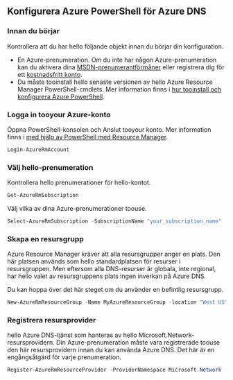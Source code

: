 ## <a name="set-up-azure-powershell-for-azure-dns"></a>Konfigurera Azure PowerShell för Azure DNS

### <a name="before-you-begin"></a>Innan du börjar

Kontrollera att du har hello följande objekt innan du börjar din konfiguration.

* En Azure-prenumeration. Om du inte har någon Azure-prenumeration kan du aktivera dina [MSDN-prenumerantförmåner](https://azure.microsoft.com/pricing/member-offers/msdn-benefits-details/) eller registrera dig för ett [kostnadsfritt konto](https://azure.microsoft.com/pricing/free-trial/).
* Du måste tooinstall hello senaste versionen av hello Azure Resource Manager PowerShell-cmdlets. Mer information finns i [hur tooinstall och konfigurera Azure PowerShell](/powershell/azureps-cmdlets-docs).

### <a name="sign-in-tooyour-azure-account"></a>Logga in tooyour Azure-konto

Öppna PowerShell-konsolen och Anslut tooyour konto. Mer information finns i [med hjälp av PowerShell med Resource Manager](../articles/azure-resource-manager/powershell-azure-resource-manager.md).

```powershell
Login-AzureRmAccount
```

### <a name="select-hello-subscription"></a>Välj hello-prenumeration
 
Kontrollera hello prenumerationer för hello-kontot.

```powershell
Get-AzureRmSubscription
```

Välj vilka av dina Azure-prenumerationer toouse.

```powershell
Select-AzureRmSubscription -SubscriptionName "your_subscription_name"
```

### <a name="create-a-resource-group"></a>Skapa en resursgrupp

Azure Resource Manager kräver att alla resursgrupper anger en plats. Den här platsen används som hello standardplatsen för resurser i resursgruppen. Men eftersom alla DNS-resurser är globala, inte regional, har hello valet av resursgruppens plats ingen inverkan på Azure DNS.

Du kan hoppa över det här steget om du använder en befintlig resursgrupp.

```powershell
New-AzureRmResourceGroup -Name MyAzureResourceGroup -location "West US"
```

### <a name="register-resource-provider"></a>Registrera resursprovider

hello Azure DNS-tjänst som hanteras av hello Microsoft.Network-resursprovidern. Din Azure-prenumeration måste vara registrerade toouse den här resursprovidern innan du kan använda Azure DNS. Det här är en engångsåtgärd för varje prenumeration.

```powershell
Register-AzureRmResourceProvider -ProviderNamespace Microsoft.Network
```